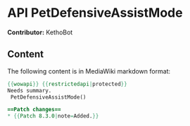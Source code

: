 # API PetDefensiveAssistMode

**Contributor:** KethoBot

## Content

The following content is in MediaWiki markdown format:

```mediawiki
{{wowapi}} {{restrictedapi|protected}}
Needs summary.
 PetDefensiveAssistMode()

==Patch changes==
* {{Patch 8.3.0|note=Added.}}
```